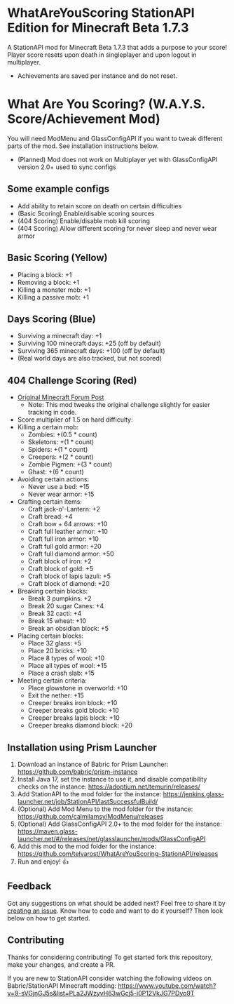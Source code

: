 # WhatAreYouScoring StationAPI Edition for Minecraft Beta 1.7.3

A StationAPI mod for Minecraft Beta 1.7.3 that adds a purpose to your score!
Player score resets upon death in singleplayer and upon logout in multiplayer.
* Achievements are saved per instance and do not reset.

# What Are You Scoring? (W.A.Y.S. Score/Achievement Mod)

You will need ModMenu and GlassConfigAPI if you want to tweak different parts of the mod. See installation instructions below.
* (Planned) Mod does not work on Multiplayer yet with GlassConfigAPI version 2.0+ used to sync configs

## Some example configs
* Add ability to retain score on death on certain difficulties
* (Basic Scoring) Enable/disable scoring sources
* (404 Scoring) Enable/disable mob kill scoring
* (404 Scoring) Allow different scoring for never sleep and never wear armor

## Basic Scoring (Yellow)
- Placing a block:              +1
- Removing a block:             +1
- Killing a monster mob:        +1
- Killing a passive mob:        +1

## Days Scoring (Blue)
- Surviving a minecraft day:    +1
- Surviving 100 minecraft days: +25 (off by default)
- Surviving 365 minecraft days: +100 (off by default)
- (Real world days are also tracked, but not scored)

## 404 Challenge Scoring (Red)
- [Original Minecraft Forum Post](https://www.minecraftforum.net/forums/minecraft-java-edition/seeds/298932-ironman-challenge-series-404)
  - Note: This mod tweaks the original challenge slightly for easier tracking in code.
- Score multiplier of 1.5 on hard difficulty:
- Killing a certain mob:
  - Zombies:                      +(0.5 * count)
  - Skeletons:                    +(1 * count)
  - Spiders:                      +(1 * count)
  - Creepers:                     +(2 * count)
  - Zombie Pigmen:                +(3 * count)
  - Ghast:                        +(6 * count)
- Avoiding certain actions:
  - Never use a bed:              +15
  - Never wear armor:             +15
- Crafting certain items:
  - Craft jack-o'-Lantern:        +2
  - Craft bread:                  +4
  - Craft bow + 64 arrows:        +10
  - Craft full leather armor:     +10
  - Craft full iron armor:        +10
  - Craft full gold armor:        +20
  - Craft full diamond armor:     +50
  - Craft block of iron:          +2
  - Craft block of gold:          +5
  - Craft block of lapis lazuli:  +5
  - Craft block of diamond:       +20
- Breaking certain blocks:
  - Break 3 pumpkins:             +2
  - Break 20 sugar Canes:         +4
  - Break 32 cacti:               +4
  - Break 15 wheat:               +10
  - Break an obsidian block:      +5
- Placing certain blocks:
  - Place 32 glass:               +5
  - Place 20 bricks:              +10
  - Place 8 types of wool:        +10
  - Place all types of wool:      +15
  - Place a crash slab:           +15
- Meeting certain criteria:
  - Place glowstone in overworld: +10
  - Exit the nether:              +15
  - Creeper breaks iron block:    +10
  - Creeper breaks gold block:    +10
  - Creeper breaks lapis block:   +10
  - Creeper breaks diamond block: +20

## Installation using Prism Launcher

1. Download an instance of Babric for Prism Launcher: https://github.com/babric/prism-instance
2. Install Java 17, set the instance to use it, and disable compatibility checks on the instance: https://adoptium.net/temurin/releases/
3. Add StationAPI to the mod folder for the instance: https://jenkins.glass-launcher.net/job/StationAPI/lastSuccessfulBuild/
4. (Optional) Add Mod Menu to the mod folder for the instance: https://github.com/calmilamsy/ModMenu/releases
5. (Optional) Add GlassConfigAPI 2.0+ to the mod folder for the instance: https://maven.glass-launcher.net/#/releases/net/glasslauncher/mods/GlassConfigAPI
6. Add this mod to the mod folder for the instance: https://github.com/telvarost/WhatAreYouScoring-StationAPI/releases
7. Run and enjoy! 👍

## Feedback

Got any suggestions on what should be added next? Feel free to share it by [creating an issue](https://github.com/telvarost/WhatAreYouScoring-StationAPI/issues/new). Know how to code and want to do it yourself? Then look below on how to get started.

## Contributing

Thanks for considering contributing! To get started fork this repository, make your changes, and create a PR. 

If you are new to StationAPI consider watching the following videos on Babric/StationAPI Minecraft modding: https://www.youtube.com/watch?v=9-sVGjnGJ5s&list=PLa2JWzyvH63wGcj5-i0P12VkJG7PDyo9T
